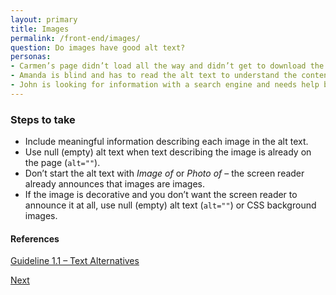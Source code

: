 ```yaml
---
layout: primary
title: Images
permalink: /front-end/images/
question: Do images have good alt text?
personas:
- Carmen’s page didn’t load all the way and didn’t get to download the images. 
- Amanda is blind and has to read the alt text to understand the contents of the image. 
- John is looking for information with a search engine and needs help being directed to the right content (descriptive alt tags will improve search).
---
```


### Steps to take
- Include meaningful information describing each image in the alt text.
- Use null (empty) alt text when text describing the image is already on the page (`alt=""`).
- Don’t start the alt text with _Image of_ or _Photo of_ – the screen reader already announces that images are images.
- If the image is decorative and you don’t want the screen reader to announce it at all, use null (empty) alt text (`alt=""`) or CSS background images.

#### References
[Guideline 1.1 – Text Alternatives](https://www.w3.org/WAI/WCAG20/quickref/?showtechniques=11%2C111#text-equiv)

<a class="usa-button button-next" href="{{ site.baseurl }}/front-end/color-and-contrast/">
  Next <i class="fa fa-chevron-right" aria-hidden="true"></i>
</a>
